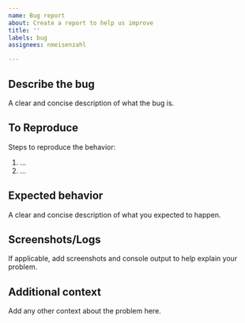 ```yaml
---
name: Bug report
about: Create a report to help us improve
title: ''
labels: bug
assignees: nmeisenzahl

---
```


## Describe the bug
A clear and concise description of what the bug is.

## To Reproduce
Steps to reproduce the behavior:
1. ...
2. ...

## Expected behavior
A clear and concise description of what you expected to happen.

## Screenshots/Logs
If applicable, add screenshots and console output to help explain your problem.

## Additional context
Add any other context about the problem here.
